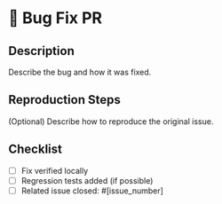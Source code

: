 # 🐞 Bug Fix PR

## Description

Describe the bug and how it was fixed.

## Reproduction Steps

(Optional) Describe how to reproduce the original issue.

## Checklist

- [ ] Fix verified locally
- [ ] Regression tests added (if possible)
- [ ] Related issue closed: #[issue_number]
